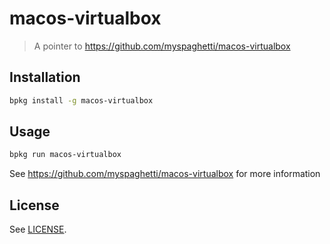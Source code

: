 macos-virtualbox
================

> A pointer to https://github.com/myspaghetti/macos-virtualbox

## Installation

```sh
bpkg install -g macos-virtualbox
```

## Usage

```sh
bpkg run macos-virtualbox
```

See https://github.com/myspaghetti/macos-virtualbox for more information

## License

See [LICENSE](https://github.com/myspaghetti/macos-virtualbox/blob/master/LICENSE).
